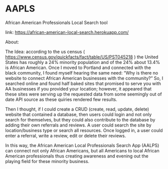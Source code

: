# AAPLS
African American Professionals Local Search tool

link: https://african-american-local-search.herokuapp.com/

About: 

The Idea: according to the us census ( https://www.census.gov/quickfacts/fact/table/US/PST045218 ) the United States has roughly a 24% minority population and of the 24% about 13.4% is African American. Once I moved to Portland and connected with the black community, I found myself hearing the same need: “Why is there no website to connect African American businesses with the community?” So, I searched online and found half baked sites that promised to serve you with AA businesses if you provided your location; however, it appeared that these sites were serving up the requested data from some seemingly out of date API source as these quiries rendered few results. 

Then I thought, if I could create a CRUD (create, read, update, delete) website that contained a database, then users could login and not only search for themselves, but they could also contribute to the database by adding their own referrals and reviews. A user could search the site by location/business type or search all resources. Once logged in, a user could enter a referral, write a review, edit or delete their reviews. 

In this way, the African American Local Professionals Search App (AALPS) can connect not only African Americans, but all Americans to local African American professionals thus creating awareness and evening out the playing field for these minority business. 

